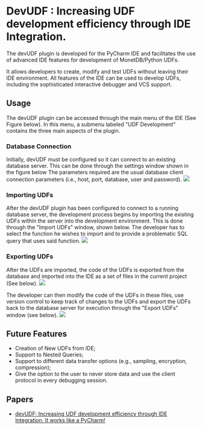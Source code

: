# DevUDF : Increasing UDF development efficiency through IDE Integration.
The devUDF plugin is developed for the PyCharm IDE and facilitates the use of advanced IDE features for development of MonetDB/Python UDFs. 

It allows developers to create, modify and test UDFs without leaving their IDE environment. All features of the IDE can be used to develop UDFs, including the sophisticated interactive debugger and VCS support.

## Usage
The devUDF plugin can be accessed through the main menu of the IDE (See Figure below). In this menu, a submenu labeled "UDF Development" contains the three main aspects of the plugin. 

### Database Connection
Initially, devUDF must be configured so it can connect to an existing database server. 
This can be done through the settings window shown in the figure below 
The parameters required are the usual database client connection parameters (i.e., host, port, database, user and password).
<img src="https://github.com/pholanda/DevUDF/blob/master/img/main_menu.png" />
### Importing UDFs
After the devUDF plugin has been configured to connect to a running database server, the development process begins by importing the existing UDFs within the server into the development environment. 
This is done through the "Import UDFs" window, shown below. 
The developer has to select the function he wishes to import and to provide a problematic SQL query that uses said function.
<img src="https://github.com/pholanda/DevUDF/blob/master/img/import.png"/>
### Exporting UDFs
After the UDFs are imported, the code of the UDFs is exported from the database and imported into the IDE as a set of 
files in the current project (See below). 
<img src="https://github.com/pholanda/DevUDF/blob/master/img/imported_udf.png"  />

The developer can then modify the code of the UDFs in these files, 
use version control to keep track of changes to the UDFs and export the UDFs back to the database server for
 execution through the "Export UDFs" window (see below).
<img src="https://github.com/pholanda/DevUDF/blob/master/img/export.png"  />
## Future Features
* Creation of New UDFs from IDE;
* Support to Nested Queries;
* Support to different data transfer options (e.g., sampling, encryption, compression);
* Give the option to the user to never store data and use the client protocol in every debugging session.

## Papers
* [devUDF: Increasing UDF development efficiency through IDE Integration. It works like a PyCharm!](https://pholanda.github.io/assets/papers/devUDF.pdf)
